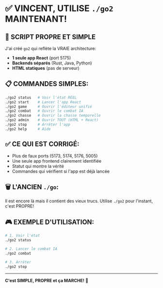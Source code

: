 # ✅ VINCENT, UTILISE `./go2` MAINTENANT!

## 🎯 SCRIPT PROPRE ET SIMPLE

J'ai créé `go2` qui reflète la VRAIE architecture:
- **1 seule app React** (port 5175)
- **Backends séparés** (Rust, Java, Python)
- **HTML statiques** (pas de serveur)

## 📋 COMMANDES SIMPLES:

```bash
./go2 status   # Voir l'état RÉEL
./go2 start    # Lancer l'app React
./go2 game     # Ouvrir l'éditeur unifié
./go2 combat   # Ouvrir le combat IA
./go2 chasse   # Ouvrir la chasse temporelle
./go2 admin    # Ouvrir TOUT (HTML + React)
./go2 stop     # Arrêter l'app
./go2 help     # Aide
```

## ✅ CE QUI EST CORRIGÉ:

- Plus de faux ports (5173, 5174, 5176, 5005)
- Une seule app frontend clairement identifiée
- Statut qui montre la vérité
- Commandes qui vérifient si l'app est déjà lancée

## 🗑️ L'ANCIEN `./go`:

Il est encore là mais il contient des vieux trucs. 
Utilise `./go2` pour l'instant, c'est PROPRE!

## 🎮 EXEMPLE D'UTILISATION:

```bash
# 1. Voir l'état
./go2 status

# 2. Lancer le combat IA
./go2 combat

# 3. Arrêter
./go2 stop
```

---

**C'est SIMPLE, PROPRE et ça MARCHE!** 🚀
